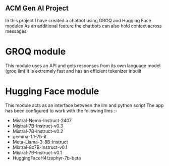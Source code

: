 ## ACM Gen AI Project
In this project I have created a chatbot using GROQ and Hugging Face modules
As an additional feature the chatbots can also hold context across messages

# GROQ module
This module uses an API and gets responses from its own language model (groq llm)
It is extremely fast and has an efficient tokenizer inbuilt

# Hugging Face module
This module acts as an interface between the llm and python script
The app has been configured to work with the following llms :-
- Mistral-Nemo-Instruct-2407
- Mistral-7B-Instruct-v0.3
- Mistral-7B-Instruct-v0.2
- gemma-1.1-7b-it
- Meta-Llama-3-8B-Instruct
- Mixtral-8x7B-Instruct-v0.1
- Mistral-7B-Instruct-v0.1
- HuggingFaceH4/zephyr-7b-beta

